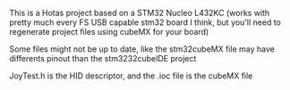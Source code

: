 This is a Hotas project based on a STM32 Nucleo L432KC (works with pretty much every FS USB capable stm32 board I think, but you'll need to regenerate project files using cubeMX for your board)

Some files might not be up to date, like the stm32cubeMX file may have differents pinout than the stm3232cubeIDE project 

JoyTest.h is the HID descriptor, and the .ioc file is the cubeMX file

